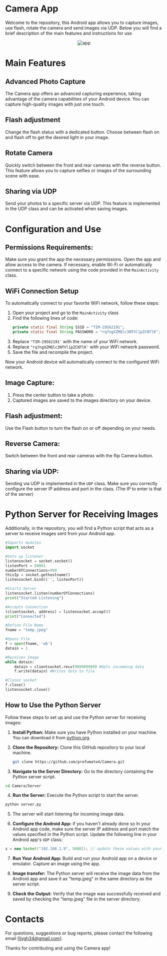 # Camera App
Welcome to the repository, this Android app allows you to capture images, use flash, rotate the camera and send images via UDP. Below you will find a brief description of the main features and instructions for use 

<p align="center">
  <img src="app.png" alt="app">
</p>


# Main Features

## Advanced Photo Capture

The Camera app offers an advanced capturing experience, taking advantage of the camera capabilities of your Android device. You can capture high-quality images with just one touch.

## Flash adjustment

Change the flash status with a dedicated button. Choose between flash on and flash off to get the desired light in your image.

## Rotate Camera

Quickly switch between the front and rear cameras with the reverse button. This feature allows you to capture selfies or images of the surrounding scene with ease.

## Sharing via UDP

Send your photos to a specific server via UDP. This feature is implemented in the UDP class and can be activated when saving images.

# Configuration and Use

## Permissions Requirements:

Make sure you grant the app the necessary permissions. Open the app and allow access to the camera.
If necessary, enable Wi-Fi or automatically connect to a specific network using the code provided in the `MainActivity` class.

## WiFi Connection Setup

To automatically connect to your favorite WiFi network, follow these steps:
1. Open your project and go to the `MainActivity` class
2. Find the following lines of code:
    ```java
   private static final String SSID = "TIM-29562191";
   private static final String PASSWORD = "rq7ngXZMQlc3NTVl1pZCNTlK";
    ```
3. Replace `"TIM-29562191'` with the name of your WiFi network.
4. Replace `"rq7ngXZMQlc3NTVl1pZCNTlK'` with your WiFi network password.
5. Save the file and recompile the project.

Now your Android device will automatically connect to the configured WiFi network.

## Image Capture:
1. Press the center button to take a photo.
2. Captured images are saved to the images directory on your device.

## Flash adjustment:
Use the Flash button to turn the flash on or off depending on your needs.

## Reverse Camera:
Switch between the front and rear cameras with the flip Camera button.

## Sharing via UDP:
Sending via UDP is implemented in the `UDP` class. Make sure you correctly configure the server IP address and port in the class. (The IP to enter is that of the server)

# Python Server for Receiving Images

Additionally, in the repository, you will find a Python script that acts as a server to receive images sent from your Android app.

```python
#Imports modules
import socket

#Sets up listener
listensocket = socket.socket()
listenPort = 50001
numberOfConnections=999
thisIp = socket.gethostname()
listensocket.bind(('', listenPort))

#Starts Server
listensocket.listen(numberOfConnections)
print("Started Listening")

#Accepts Connection
(clientsocket, address) = listensocket.accept()
print("Connected")

#Define File Name
fname = "temp.jpeg"

#Opens File
f = open(fname, 'wb')
datain = 1

#Receives Image
while datain:
    datain = clientsocket.recv(999999999) #Gets incomming data
    f.write(datain) #Writes data to file

#Closes socket
f.close()
listensocket.close()
```

## How to Use the Python Server

Follow these steps to set up and use the Python server for receiving images:

1. **Install Python:**
   Make sure you have Python installed on your machine. You can download it from [python.org](https://www.python.org/).

2. **Clone the Repository:**
   Clone this GitHub repository to your local machine.
   ```bash
   git clone https://github.com/profumato4/Camera.git


3. **Navigate to the Server Directory:**
Go to the directory containing the Python server script.
```bash
cd Camera/Server
```

4. **Run the Server:**
Execute the Python script to start the server.
```bash
python server.py
```
5. The server will start listening for incoming image data.

6. **Configure the Android App:**
if you haven't already done so In your Android app code, make sure the server IP address and port match the values ​​specified in the Python script. Update the following line in your Android app's `UDP` class:
```java
s = new Socket("192.168.1.9", 50001); // update these values ​​with your server ip and your server port
```

7. **Run Your Android App:**
Build and run your Android app on a device or emulator. Capture an image using the app.

8. **Image transfer:**
The Python server will receive the image data from the Android app and save it as "temp.jpeg" in the same directory as the server script.

9. **Check the Output:**
Verify that the image was successfully received and saved by checking the "temp.jpeg" file in the server directory.

# Contacts
For questions, suggestions or bug reports, please contact the following email [livgh34@gmail.com].

Thanks for contributing and using the Camera app!
